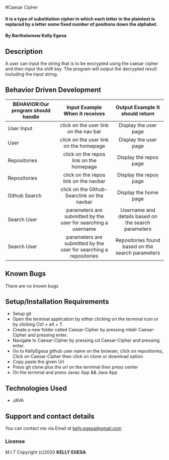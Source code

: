 #Caesar Cipher

#### It is a type of substitution cipher in which each letter in the plaintext is replaced by a letter some fixed number of positions down the alphabet.

#### By **Bartholomew Kelly Egesa**

## Description

A  user can input the string that is to be encrypted using the caesar cipher and then input the shift key. The program will output the decrypted result including the input string.

## Behavior Driven Development

| BEHAVIOR:Our program should handle |                  Input Example When it receives                   |           Output Example It should return           |
| ---------------------------------- | :---------------------------------------------------------------: | :-------------------------------------------------: |
| User Input                              |               click on the user link on the nav bar               |                Display the user page                |
| User                               |              click on the user link on the homepage               |                Display the user page                |
| Repositories                       |              click on the repos link on the homepage              |               Display the repos page                |
| Repositories                       |               click on the repos link on the navbar               |               Display the repos page                |
| Github Search                      |            click on the Github-Searclink on the navbar            |                Display the home page                |
| Search User                        |   parameters are submitted by the user for searching a username   | Username and details based on the search parameters |
| Search User                        | parameters are submitted by the user for searching a repositories |  Repositories found based on the search parameters  |

## Known Bugs

There are no known bugs

## Setup/Installation Requirements

- Setup git
- Open the terminal application by either clicking on the terminal icon or by clicking Ctrl + alt + T.
- Create a new folder called Caesar-Cipher by pressing mkdir Caesar-Cipher and pressing enter.
- Navigate to Caesar-Cipher by pressing cd Caesar-Cipher and pressing enter.
- Go to KellyEgesa github user name on the browser, click on repositories, Click on Caesar-Cipher then click on clone or download option
- Copy paste the given Url
- Press git clone plus the url on the terminal then press center
- On the terminal and press Javac App && Java App

## Technologies Used

- JAVA

## Support and contact details

You can contact me via Email at kelly.egesa@gmail.com

### License

_M.I.T_
Copyright (c)2020 **KELLY EGESA**

